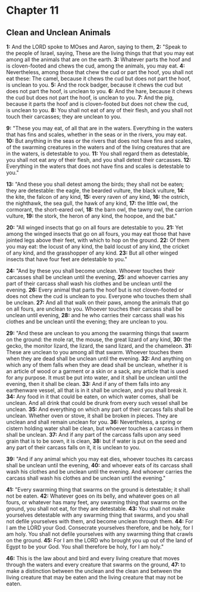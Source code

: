 # Chapter 11

## Clean and Unclean Animals

**1:** And the LORD spoke to MOses and Aaron, saying to them,
**2:** "Speak to the people of Israel, saying, These are the living things that that you may eat among all the animals that are on the earth.
**3:** Whatever parts the hoof and is cloven-footed and chews the cud, among the animals, you may eat.
**4:** Nevertheless, among those that chew the cud or part the hoof, you shall not eat these: The camel, because it chews the cud but does not part the hoof, is unclean to you.
**5:** And the rock badger, because it chews the cud but does not part the hoof, is unclean to you.
**6:** And the hare, because it chews the cud but does not part the hoof, is unclean to you.
**7:** And the pig, because it parts the hoof and is cloven-footed but does not chew the cud, is unclean to you.
**8:** You shall not eat of any of their flesh, and you shall not touch their carcasses; they are unclean to you.

**9:** "These you may eat, of all that are in the waters. Everything in the waters that has fins and scales, whether in the seas or in the rivers, you may eat.
**10:** But anything in the seas or the rivers that does not have fins and scales, of the swarming creatures in the waters and of the living creatures that are in the waters, is detestable to you.
**11:** You shall regard them as detestable, you shall not eat any of their flesh, and you shall detest their carcasses.
**12:** Everything in the waters that does not have fins and scales is detestable to you."

**13:** "And these you shall detest among the birds; they shall not be eaten; they are detestable: the eagle, the bearded vulture, the black vulture,
**14:** the kite, the falcon of any kind,
**15:** every raven of any kind,
**16:** the ostrich, the nighthawk, the sea gull, the hawk of any kind,
**17:** the little owl, the cormorant, the short-eared owl,
**18:** the barn owl, the tawny owl, the carrion vulture,
**19:** the stork, the heron of any kind, the hoopoe, and the bat."

**20:** "All winged insects that go on all fours are detestable to you.
**21:** Yet among the winged insects that go on all fours, you may eat those that have jointed legs above their feet, with which to hop on the ground.
**22:** Of them you may eat: the locust of any kind, the bald locust of any kind, the cricket of any kind, and the grasshopper of any kind.
**23:** But all other winged insects that have four feet are detestable to you."

**24:** "And by these you shall become unclean. Whoever touches their carcasses shall be unclean until the evening,
**25:** and whoever carries any part of their carcass shall wash his clothes and be unclean until the evening.
**26:** Every animal that parts the hoof but is not cloven-footed or does not chew the cud is unclean to you. Everyone who touches them shall be unclean.
**27:** And all that walk on their paws, among the animals that go on all fours, are unclean to you. Whoever touches their carcass shall be unclean until evening,
**28:** and he who carries their carcass shall was his clothes and be unclean until the evening; they are unclean to you.

**29:** "And these are unclean to you among the swarming things that swarm on the ground: the mole rat, the mouse, the great lizard of any kind,
**30:** the gecko, the monitor lizard, the lizard, the sand lizard, and the chameleon.
**31:** These are unclean to you among all that swarm. Whoever touches them when they are dead shall be unclean until the evening.
**32:** And anything on which any of them falls when they are dead shall be unclean, whether it is an article of wood or a garment or a skin or a sack, any article that is used for any purpose. It must be put into water, and it shall be unclean until the evening, then it shall be clean.
**33:** And if any of them falls into any earthenware vessel, all that is in it shall be unclean, and you shall break it.
**34:** Any food in it that could be eaten, on which water comes, shall be unclean. And all drink that could be drunk from every such vessel shall be unclean.
**35:** And everything on which any part of their carcass falls shall be unclean. Whether oven or stove, it shall be broken in pieces. They are unclean and shall remain unclean for you.
**36:** Nevertheless, a spring or cistern holding water shall be clean, but whoever touches a carcass in them shall be unclean.
**37:** And if any part of the carcass falls upon any seed grain that is to be sown, it is clean,
**38:** but if water is put on the seed and any part of their carcass falls on it, it is unclean to you.

**39:** "And if any animal which you may eat dies, whoever touches its carcass shall be unclean until the evening,
**40:** and whoever eats of its carcass shall wash his clothes and be unclean until the evening. And whoever carries the carcass shall wash his clothes and be unclean until the evening."

**41:** "Every swarming thing that swarms on the ground is detestable; it shall not be eaten.
**42:** Whatever goes on its belly, and whatever goes on all fours, or whatever has many feet, any swarming thing that swarms on the ground, you shall not eat, for they are detestable.
**43:** You shall not make yourselves detestable with any swarming thing that swarms, and you shall not defile yourselves with them, and become unclean through them.
**44:** For I am the LORD your God. Consecrate yourselves therefore, and be holy, for I am holy. You shall not defile yourselves with any swarming thing that crawls on the ground.
**45:** For I am the LORD who brought you up out of the land of Egypt to be your God. You shall therefore be holy, for I am holy."

**46:** This is the law about and bird and every living creature that moves through the waters and every creature that swarms on the ground,
**47:** to make a distinction between the unclean and the clean and between the living creature that may be eaten and the living creature that may not be eaten.
